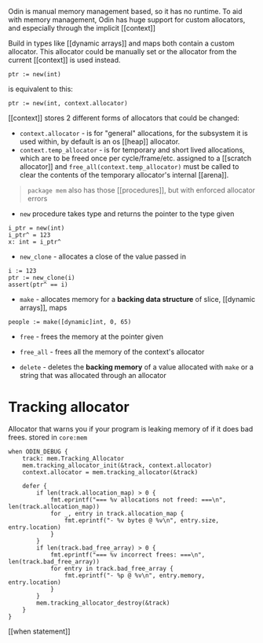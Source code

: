 Odin is manual memory management based, so it has no runtime.
To aid with memory management, Odin has huge support for custom allocators, and especially through the implicit [[context]]

Build in types like [[dynamic arrays]] and maps both contain a custom allocator.
This allocator could be manually set or the allocator from the current [[context]] is used instead.

```odin
ptr := new(int)
```
is equivalent to this:
```odin
ptr := new(int, context.allocator)
```

[[context]] stores 2 different forms of allocators that could be changed:
- `context.allocator` - is for "general" allocations, for the subsystem it is used within, by default is an os [[heap]] allocator.
- `context.temp_allocator` - is for temporary and short lived allocations, which are to be freed once per cycle/frame/etc. assigned to a [[scratch allocator]] and `free_all(context.temp_allocator)` must be called to clear the contents of the temporary allocator's internal [[arena]].

> `package mem` also has those [[procedures]], but with enforced allocator errors


- `new` procedure takes type and returns the pointer to the type given
```odin
i_ptr = new(int)
i_ptr^ = 123
x: int = i_ptr^
```

- `new_clone` - allocates a close of the value passed in 
```odin
i := 123
ptr := new_clone(i)
assert(ptr^ == i)
```

- `make` - allocates memory for a **backing data structure** of slice, [[dynamic arrays]], maps
```odin
people := make([dynamic]int, 0, 65)
```

- `free` - frees the memory at the pointer given
- `free_all` - frees all the memory of the context's allocator

- `delete` - deletes the **backing memory** of a value allocated with `make` or a string that was allocated through an allocator


# Tracking allocator
Allocator that warns you if your program is leaking memory of if it does bad frees. stored in `core:mem`
```odin
when ODIN_DEBUG {
	track: mem.Tracking_Allocator
	mem.tracking_allocator_init(&track, context.allocator)
	context.allocator = mem.tracking_allocator(&track)
	
	defer {
		if len(track.allocation_map) > 0 { 
			fmt.eprintf("=== %v allocations not freed: ===\n", len(track.allocation_map))
			for _, entry in track.allocation_map {
				fmt.eprintf("- %v bytes @ %v\n", entry.size, entry.location) 
			} 
		} 
		if len(track.bad_free_array) > 0 {
			fmt.eprintf("=== %v incorrect frees: ===\n", len(track.bad_free_array))
			for entry in track.bad_free_array { 
				fmt.eprintf("- %p @ %v\n", entry.memory, entry.location) 
			}
		}
		mem.tracking_allocator_destroy(&track)
	}
}

```

[[when statement]]